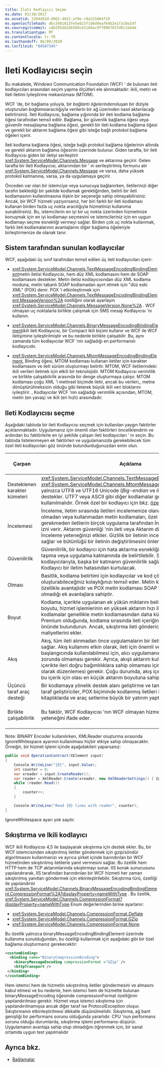 ```yaml
---
title: İleti Kodlayıcı Seçme
ms.date: 03/30/2017
ms.assetid: 2204d82d-d962-4922-a79e-c9a231604f19
ms.openlocfilehash: dbc5981013fe5e023f1d6d9eaf64b2e1fa18e2df
ms.sourcegitcommit: cdb295dd1db589ce5169ac9ff096f01fd0c2da9d
ms.translationtype: MT
ms.contentlocale: tr-TR
ms.lasthandoff: 06/09/2020
ms.locfileid: "84587345"
---
```

# <a name="choose-a-message-encoder"></a>Ileti Kodlayıcısı seçin

Bu makalede, Windows Communication Foundation (WCF) ' de bulunan ileti kodlayıcıları arasından seçim yapma ölçütleri ele alınmaktadır: ikili, metin ve Ileti Iletimi Iyileştirme mekanizması (MTOM).  
  
 WCF 'de, bir bağlama yoluyla, bir *bağlantı öğelerinden*oluşan bir diziyle oluşturulan *bağlama*aracılığıyla verilerin bir ağ üzerinden nasıl aktarılacağı belirtirsiniz. İleti Kodlayıcısı, bağlama yığınında bir ileti kodlama bağlama öğesi tarafından temsil edilir. Bağlama, bir güvenlik bağlama öğesi veya güvenilir mesajlaşma bağlama öğesi, gerekli bir ileti kodlama bağlama öğesi ve gerekli bir aktarım bağlama öğesi gibi isteğe bağlı protokol bağlama öğeleri içerir.  
  
 İleti kodlama bağlama öğesi, isteğe bağlı protokol bağlama öğelerinin altında ve gerekli aktarım bağlama öğesinin üzerinde bulunur. Giden tarafta, bir ileti Kodlayıcısı giden bir iletiyi serileştirir <xref:System.ServiceModel.Channels.Message> ve aktarıma geçirir. Gelen tarafta bir ileti Kodlayıcısı, aktarımdan bir ' ın serileştirilmiş formunu alır <xref:System.ServiceModel.Channels.Message> ve varsa, daha yüksek protokol katmanına, varsa, ya da uygulamaya geçirir.  
  
 Önceden var olan bir istemciye veya sunucuya bağlanırken, iletilerinizi diğer tarafın beklediği bir şekilde kodlamak gerektiğinden, belirli bir ileti kodlamasının kullanılmasına ilişkin bir seçeneğe sahip olmayabilirsiniz. Ancak, bir WCF hizmeti yazıyorsanız, her biri farklı bir ileti kodlaması kullanan birden fazla uç nokta aracılığıyla hizmetinizi kullanıma sunabilirsiniz. Bu, istemcilerin en iyi bir uç nokta üzerinden hizmetinize konuşmak için en iyi kodlamayı seçmesini ve istemcileriniz için en uygun kodlamayı seçme esnekliği vermeyi sağlar. Birden çok uç nokta kullanmak, farklı ileti kodlamalarının avantajlarını diğer bağlama öğeleriyle birleştirmenize de olanak tanır.  
  
## <a name="system-provided-encoders"></a>Sistem tarafından sunulan kodlayıcılar  
 WCF, aşağıdaki üç sınıf tarafından temsil edilen üç ileti kodlayıcıları içerir:  
  
- <xref:System.ServiceModel.Channels.TextMessageEncodingBindingElement>metin iletisi Kodlayıcısı, hem düz XML kodlamasını hem de SOAP kodlamasını destekler. Metin iletisi kodlayıcısından düz XML kodlama moduna, metin tabanlı SOAP kodlamadan ayırt etmek için "düz eski XML" (POX) denir. POX 'i etkinleştirmek için <xref:System.ServiceModel.Channels.TextMessageEncodingBindingElement.MessageVersion%2A> özelliğini olarak ayarlayın <xref:System.ServiceModel.Channels.MessageVersion.None%2A> . WCF olmayan uç noktalarla birlikte çalışmak için SMS mesajı Kodlayıcısı 'nı kullanın.  
  
- <xref:System.ServiceModel.Channels.BinaryMessageEncodingBindingElement>ikili ileti Kodlayıcısı, bir Compact ikili biçimi kullanır ve WCF ile WCF iletişimine iyileştirilmiştir ve bu nedenle birlikte çalışabilir. Bu, aynı zamanda tüm kodlayıcılar WCF 'nin sağladığı en performanslı kodlayıcıdır.  
  
- <xref:System.ServiceModel.Channels.MtomMessageEncodingBindingElement>, Binding öğesi, MTOM kodlaması kullanan iletiler için karakter kodlamasını ve ileti sürüm oluşturmayı belirtir. MTOM, WCF iletilerindeki ikili verileri iletmek için etkili bir teknolojidir. MTOM Kodlayıcısı verimlilik ve birlikte çalışabilirlik arasında bir denge oluşturmaya çalışır. MTOM kodlaması çoğu XML 'i metinsel biçimde iletir, ancak bu verileri,, metne dönüştürülmeksizin olduğu gibi ileterek büyük ikili veri bloklarını iyileştirir. , Kodlayıcılar WCF 'nin sağladığı verimlilik açısından, MTOM, metin (en yavaş) ve ikili (en hızlı) arasındadır.  
  
## <a name="how-to-choose-a-message-encoder"></a>Ileti Kodlayıcısı seçme  
 Aşağıdaki tabloda bir ileti Kodlayıcısı seçmek için kullanılan yaygın faktörler açıklanmaktadır. Uygulamanız için önemli olan faktörleri önceliklendirin ve ardından bu faktörlerle en iyi şekilde çalışan ileti kodlayıcıları ' nı seçin. Bu tabloda listelenmeyen ek faktörleri ve uygulamanızda gerekebilecek tüm özel ileti kodlayıcıları göz önünde bulundurduğunuzdan emin olun.  
  
|Çarpan|Açıklama|Bu faktörü destekleyen kodlayıcılar|  
|------------|-----------------|---------------------------------------|  
|Desteklenen karakter kümeleri|<xref:System.ServiceModel.Channels.TextMessageEncodingBindingElement>ve <xref:System.ServiceModel.Channels.MtomMessageEncodingBindingElement> yalnızca UTF8 ve UTF16 Unicode (*Big-endian* ve *little-endian*) kodlamalarını destekler. UTF7 veya ASCII gibi diğer kodlamalar gerekliyse, özel bir kodlayıcı kullanılmalıdır. Örnek özel bir kodlayıcı için bkz. [özel Ileti Kodlayıcısı](https://docs.microsoft.com/dotnet/framework/wcf/samples/custom-message-encoder-custom-text-encoder).|Metin|  
|İncelemesi|İnceleme, iletim sırasında iletileri incelemenize olanak sağlar. SOAP kullanımı olmadan veya kullanmadan metin kodlamaları, özel araçların kullanılması gerekmeden iletilerin birçok uygulama tarafından İncelenme ve çözümlenme izni verir. Aktarım güvenliği 'nin ileti veya Aktarım düzeyinde kullanımı, iletileri İnceleme yeteneğinizi etkiler. Gizlilik bir iletinin incelenmeden korunmasını sağlar ve bütünlüğü bir iletinin değiştirilmesini önler.|Metin|  
|Güvenilirlik|Güvenilirlik, bir kodlayıcı için hata aktarma esnekliği sağlar. Güvenilirlik ileti, taşıma veya uygulama katmanında de belirtilebilir. Standart WCF kodlayıcılarıyla, başka bir katmanın güvenilirlik sağladığını varsayalım. Kodlayıcı bir iletim hatasından kurtulacak.|Yok|  
|Olması|Basitlik, kodlama belirtimi için kodlayıcılar ve kod çözücüleri oluşturabileceğiniz kolaylığınızı temsil eder. Metin kodlamaları basitlik için özellikle avantajlıdır ve POX metin kodlaması SOAP işleme desteğinin gerekli olmadığı ek avantajlara sahiptir.|Metin (POX)|  
|Boyut|Kodlama, içerikte uygulanan ek yükün miktarını belirler. Kodlanmış iletilerin boyutu, hizmet işlemlerinin en yüksek aktarım hızı ile doğrudan ilgilidir. İkili kodlamalar genellikle metin kodlamasından daha küçüktür. İleti boyutu Premium olduğunda, kodlama sırasında ileti içeriğini de sıkıştırmayı göz önünde bulundurun. Ancak, sıkıştırma ileti gönderici ve alıcı için işleme maliyetlerini ekler.|İkili|  
|Akış|Akış, tüm ileti alınmadan önce uygulamaların bir iletiyi işlemeye başlamasını sağlar. Akış kullanımı etkin olarak, ileti için önemli verilerin iletinin başlangıcında kullanılabilmesi için, alıcı uygulamanın gelmesi beklemek zorunda olmaması gerekir. Ayrıca, akışlı aktarım kullanan uygulamaların, içerikte ileri doğru bağımlılıklara sahip olmaması için iletideki verileri artımlı olarak düzenlemesi gerekir. Çoğu durumda, akış içeriği arasında uzlaşmak ve bu içerik için olası en küçük aktarım boyutuna sahip olmanız gerekir.|Yok|  
|Üçüncü taraf araç desteği|Bir kodlamaya yönelik destek alanı geliştirme ve tanılama 'yı içerir. Üçüncü taraf geliştiriciler, POX biçiminde kodlanmış iletileri işlemeye yönelik kitaplıklarda ve araç setlerine büyük bir yatırım yaptı.|Metin (POX)|  
|Birlikte çalışabilirlik|Bu faktör, WCF Kodlayıcısı 'nın WCF olmayan hizmetlerle birlikte çalışabilme yeteneğini ifade eder.|Metin<br /><br /> MTOM (kısmi)|  
  
Note: BINARY Encoder kullanılırken, XMLReader oluşturma sırasında IgnoreWhitespace ayarının kullanılması hiçbir etkiye sahip olmayacaktır.  Örneğin, bir hizmet işlemi içinde aşağıdakileri yaparsanız:  

```csharp
public void OperationContract(XElement input)
{
    Console.WriteLine("{0}", input.Value);
    int counter = 0;
    var xreader = input.CreateReader();
    var reader = XmlReader.Create(xreader, new XmlReaderSettings() { IgnoreWhitespace = true });
    while (reader.Read())
    {
        counter++;
    }

    Console.WriteLine("Read {0} lines with reader", counter);
}
```  
  
IgnoreWhitespace ayarı yok sayılır.  
  
## <a name="compression-and-the-binary-encoder"></a>Sıkıştırma ve Ikili kodlayıcı

WCF ikili Kodlayıcısı 4,5 ile başlayarak sıkıştırma için destek ekler. Bu, bir WCF istemcisinden sıkıştırılmış iletiler göndermek için gzip/söndür algoritmasını kullanmanızı ve ayrıca şirket içinde barındırılan bir WCF hizmetinden sıkıştırılmış iletilerle yanıt vermesini sağlar. Bu özellik hem HTTP hem de TCP aktarımlarında sıkıştırmayı sunar. IIS konak sunucusunu yapılandırarak, IIS tarafından barındırılan bir WCF hizmeti her zaman sıkıştırılmış yanıtları göndermek için etkinleştirilebilir. Sıkıştırma türü, özelliği ile yapılandırılır <xref:System.ServiceModel.Channels.BinaryMessageEncodingBindingElement.CompressionFormat%2A?displayProperty=nameWithType> . Bu özellik, <xref:System.ServiceModel.Channels.CompressionFormat?displayProperty=nameWithType> Enum değerlerinden birine ayarlanır:

- <xref:System.ServiceModel.Channels.CompressionFormat.Deflate>
- <xref:System.ServiceModel.Channels.CompressionFormat.GZip>
- <xref:System.ServiceModel.Channels.CompressionFormat.None>
  
Bu özellik yalnızca binaryMessageEncodingBindingElement üzerinde kullanıma sunulduğundan, bu özelliği kullanmak için aşağıdaki gibi bir özel bağlama oluşturmanız gerekecektir:

 ```xml
 <customBinding>
   <binding name="BinaryCompressionBinding">
     <binaryMessageEncoding compressionFormat ="GZip" />
     <httpTransport />
  </binding>
</customBinding>
 ```

Hem istemci hem de hizmetin sıkıştırılmış iletiler göndermesini ve almasını kabul etmesi ve bu nedenle, hem istemci hem de hizmette bulunan binaryMessageEncoding öğesinde compressionFormat özelliğinin yapılandırılması gerekir. Hizmet veya istemci sıkıştırma için yapılandırılmamışsa ancak diğer taraf ise ProtocolException oluşur. Sıkıştırmanın etkinleştirilmesi dikkatle düşünülmelidir. Sıkıştırma, ağ bant genişliği bir performans sorunu olduğunda yararlıdır. CPU 'nun performans sorunu olduğu durumlarda, sıkıştırma işlemi performansı düşürür. Uygulamanın avantaja sahip olup olmadığını öğrenmek için, bir sanal ortamda uygun test yapılmalıdır  
  
## <a name="see-also"></a>Ayrıca bkz.

- [Bağlamalar](bindings.md)
